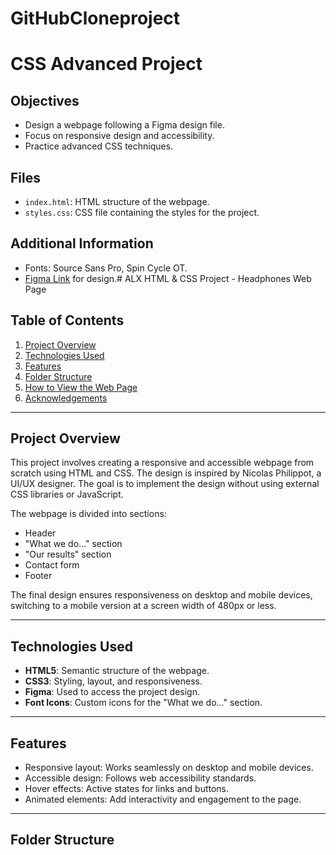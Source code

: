 # GitHubCloneproject
# CSS Advanced Project

## Objectives
- Design a webpage following a Figma design file.
- Focus on responsive design and accessibility.
- Practice advanced CSS techniques.

## Files
- `index.html`: HTML structure of the webpage.
- `styles.css`: CSS file containing the styles for the project.

## Additional Information
- Fonts: Source Sans Pro, Spin Cycle OT.
- [Figma Link](https://www.figma.com) for design.# ALX HTML & CSS Project - Headphones Web Page

## Table of Contents
1. [Project Overview](#project-overview)
2. [Technologies Used](#technologies-used)
3. [Features](#features)
4. [Folder Structure](#folder-structure)
5. [How to View the Web Page](#how-to-view-the-web-page)
6. [Acknowledgements](#acknowledgements)

---

## Project Overview
This project involves creating a responsive and accessible webpage from scratch using HTML and CSS. The design is inspired by Nicolas Philippot, a UI/UX designer. The goal is to implement the design without using external CSS libraries or JavaScript.

The webpage is divided into sections:
- Header
- "What we do..." section
- "Our results" section
- Contact form
- Footer

The final design ensures responsiveness on desktop and mobile devices, switching to a mobile version at a screen width of 480px or less.

---

## Technologies Used
- **HTML5**: Semantic structure of the webpage.
- **CSS3**: Styling, layout, and responsiveness.
- **Figma**: Used to access the project design.
- **Font Icons**: Custom icons for the "What we do..." section.

---

## Features
- Responsive layout: Works seamlessly on desktop and mobile devices.
- Accessible design: Follows web accessibility standards.
- Hover effects: Active states for links and buttons.
- Animated elements: Add interactivity and engagement to the page.

---

## Folder Structure

